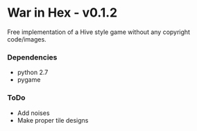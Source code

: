 # War in Hex - v0.1.2

Free implementation of a Hive style game without any copyright code/images.

### Dependencies
* python 2.7
* pygame

### ToDo
* Add noises
* Make proper tile designs
